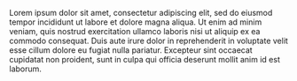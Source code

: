 Lorem ipsum dolor sit amet,
consectetur adipiscing elit,
sed do eiusmod tempor incididunt
ut labore et dolore magna aliqua.
Ut enim ad minim veniam,
quis nostrud exercitation ullamco laboris
nisi ut aliquip ex ea commodo consequat.
Duis aute irure dolor in reprehenderit
in voluptate velit esse cillum dolore
eu fugiat nulla pariatur. Excepteur sint
occaecat cupidatat non proident,
sunt in culpa qui officia deserunt
mollit anim id est laborum.
